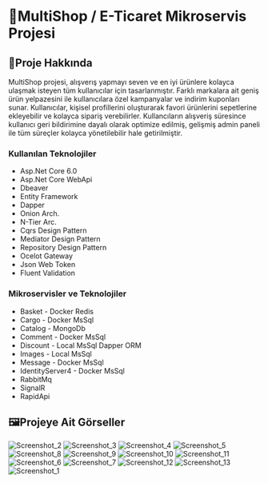 # 🛒MultiShop / E-Ticaret Mikroservis Projesi
## 🔭Proje Hakkında
MultiShop projesi, alışverış yapmayı seven ve en iyi ürünlere kolayca ulaşmak isteyen tüm kullanıcılar için tasarlanmıştır. Farklı markalara ait geniş ürün yelpazesini ile kullanıcılara özel kampanyalar ve indirim kuponları sunar. Kullanıcılar, kişisel profillerini oluşturarak favori ürünlerini sepetlerine ekleyebilir ve kolayca sipariş verebilirler. Kullancıların alışveriş süresince kullanıcı geri bildirimine dayalı olarak optimize edilmiş, gelişmiş admin paneli ile tüm süreçler kolayca yönetilebilir hale getirilmiştir.

### Kullanılan Teknolojiler
* Asp.Net Core 6.0
* Asp.Net Core WebApi
* Dbeaver
* Entity Framework
* Dapper
* Onion Arch.
* N-Tier Arc.
* Cqrs Design Pattern
* Mediator Design Pattern
* Repository Design Pattern
* Ocelot Gateway
* Json Web Token
* Fluent Validation

### Mikroservisler ve Teknolojiler
* Basket - Docker Redis
* Cargo - Docker MsSql
* Catalog - MongoDb
* Comment - Docker MsSql
* Discount - Local MsSql Dapper ORM
* Images - Local MsSql
* Message - Docker MsSql
* IdentityServer4 - Docker MsSql
* RabbitMq
* SignalR
* RapidApi





## 🖼️Projeye Ait Görseller
![Screenshot_2](https://github.com/user-attachments/assets/110386da-ec9d-4289-9277-a9684910c5d1)
![Screenshot_3](https://github.com/user-attachments/assets/ac257d23-3af8-411b-bd9a-d1959b102722)
![Screenshot_4](https://github.com/user-attachments/assets/efea95c4-96cd-489c-a715-c94b4030598a)
![Screenshot_5](https://github.com/user-attachments/assets/8e589612-8714-4f24-b257-271d513ab416)
![Screenshot_8](https://github.com/user-attachments/assets/0914937d-e9ae-4c92-9c05-caead0a21024)
![Screenshot_9](https://github.com/user-attachments/assets/8bbe0746-799e-445f-bc0b-c6d3dafd0de8)
![Screenshot_10](https://github.com/user-attachments/assets/a596cd44-0c42-4778-a822-7ad93a7d684e)
![Screenshot_11](https://github.com/user-attachments/assets/aee6a69b-2702-4000-a552-900ebb8e4e1b)
![Screenshot_6](https://github.com/user-attachments/assets/176c0734-03ad-407d-84ec-3c3250624097)
![Screenshot_7](https://github.com/user-attachments/assets/b0ed8cdd-3552-4924-bca0-cbb94b91bdbc)
![Screenshot_12](https://github.com/user-attachments/assets/caca2121-a584-470b-9246-48ac77054d89)
![Screenshot_13](https://github.com/user-attachments/assets/d7f8eb3f-2131-4575-9efb-3e5638f73a52)
![Screenshot_1](https://github.com/user-attachments/assets/8cfc34d8-b92d-4533-b555-aae887ddd4f7)



